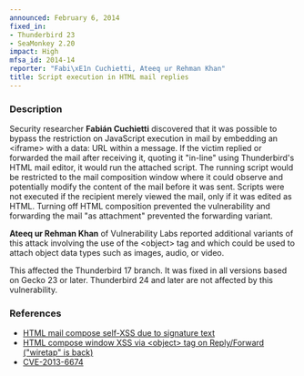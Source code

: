 ```yaml
---
announced: February 6, 2014
fixed_in:
- Thunderbird 23
- SeaMonkey 2.20
impact: High
mfsa_id: 2014-14
reporter: "Fabi\xE1n Cuchietti, Ateeq ur Rehman Khan"
title: Script execution in HTML mail replies
---
```


<h3>Description</h3>

<p>Security researcher <strong>Fabián Cuchietti</strong> discovered that
it was possible to bypass the restriction on JavaScript execution in mail by
embedding an &lt;iframe&gt; with a data: URL within a message. If the victim
replied or forwarded the mail after receiving it, quoting it "in-line"
using Thunderbird's HTML mail editor, it would run the attached script. The
running script would be restricted to the mail composition window where it could
observe and potentially modify the content of the mail before it was sent.
Scripts were not executed if the recipient merely viewed the mail, only if it
was edited as HTML. Turning off HTML composition prevented the vulnerability and
forwarding the mail "as attachment" prevented the forwarding
variant.</p>

<p><strong>Ateeq ur Rehman Khan</strong> of Vulnerability Labs reported
additional variants of this attack involving the use of the &lt;object&gt; tag
and which could be used to attach object data types such as images, audio, or
video.</p>

<p class="note">This affected the Thunderbird 17 branch. It was fixed in all
versions based on Gecko 23 or later. Thunderbird 24 and later are not affected
by this vulnerability.</p>

<h3>References</h3>

<ul>
  <li><a href="https://bugzilla.mozilla.org/show_bug.cgi?id=868267">
       HTML mail compose self-XSS due to signature text</a> </li>
  <li><a href="https://bugzilla.mozilla.org/show_bug.cgi?id=875818">
       HTML compose window XSS via &lt;object&gt; tag on Reply/Forward
("wiretap" is back)</a> </li>
  <li><a href="http://cve.mitre.org/cgi-bin/cvename.cgi?name=CVE-2013-6674" class="ex-ref">CVE-2013-6674</a> </li>
</ul>



